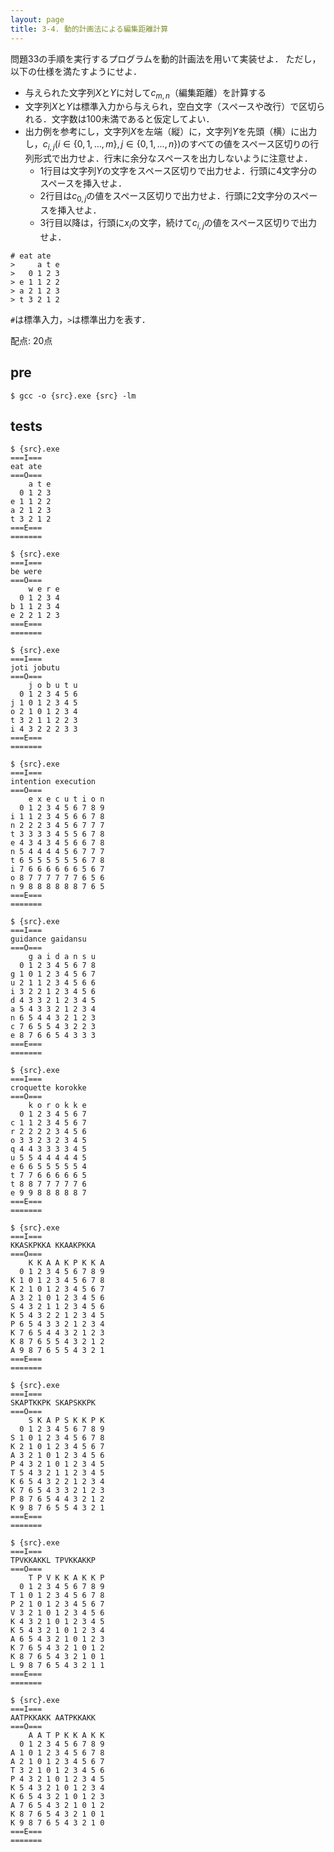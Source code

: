 ```yaml
---
layout: page
title: 3-4. 動的計画法による編集距離計算
---
```


問題33の手順を実行するプログラムを動的計画法を用いて実装せよ．
ただし，以下の仕様を満たすようにせよ．

+ 与えられた文字列$X$と$Y$に対して$c_{m,n}$（編集距離）を計算する
+ 文字列$X$と$Y$は標準入力から与えられ，空白文字（スペースや改行）で区切られる．文字数は100未満であると仮定してよい．
+ 出力例を参考にし，文字列$X$を左端（縦）に，文字列$Y$を先頭（横）に出力し，$c_{i,j} (i \in \{0, 1, ..., m\}, j \in \{0, 1, ..., n\})$のすべての値をスペース区切りの行列形式で出力せよ．行末に余分なスペースを出力しないように注意せよ．
    + 1行目は文字列$Y$の文字をスペース区切りで出力せよ．行頭に4文字分のスペースを挿入せよ．
    + 2行目は$c_{0,j}$の値をスペース区切りで出力せよ．行頭に2文字分のスペースを挿入せよ．
    + 3行目以降は，行頭に$x_i$の文字，続けて$c_{i,j}$の値をスペース区切りで出力せよ．

```
# eat ate
>     a t e
>   0 1 2 3
> e 1 1 2 2
> a 2 1 2 3
> t 3 2 1 2
```

`#`は標準入力，`>`は標準出力を表す．

配点: 20点

## pre
```
$ gcc -o {src}.exe {src} -lm
```

## tests
```
$ {src}.exe
===I===
eat ate
===O===
    a t e
  0 1 2 3
e 1 1 2 2
a 2 1 2 3
t 3 2 1 2
===E===
=======

$ {src}.exe
===I===
be were
===O===
    w e r e
  0 1 2 3 4
b 1 1 2 3 4
e 2 2 1 2 3
===E===
=======

$ {src}.exe
===I===
joti jobutu
===O===
    j o b u t u
  0 1 2 3 4 5 6
j 1 0 1 2 3 4 5
o 2 1 0 1 2 3 4
t 3 2 1 1 2 2 3
i 4 3 2 2 2 3 3
===E===
=======

$ {src}.exe
===I===
intention execution
===O===
    e x e c u t i o n
  0 1 2 3 4 5 6 7 8 9
i 1 1 2 3 4 5 6 6 7 8
n 2 2 2 3 4 5 6 7 7 7
t 3 3 3 3 4 5 5 6 7 8
e 4 3 4 3 4 5 6 6 7 8
n 5 4 4 4 4 5 6 7 7 7
t 6 5 5 5 5 5 5 6 7 8
i 7 6 6 6 6 6 6 5 6 7
o 8 7 7 7 7 7 7 6 5 6
n 9 8 8 8 8 8 8 7 6 5
===E===
=======

$ {src}.exe
===I===
guidance gaidansu
===O===
    g a i d a n s u
  0 1 2 3 4 5 6 7 8
g 1 0 1 2 3 4 5 6 7
u 2 1 1 2 3 4 5 6 6
i 3 2 2 1 2 3 4 5 6
d 4 3 3 2 1 2 3 4 5
a 5 4 3 3 2 1 2 3 4
n 6 5 4 4 3 2 1 2 3
c 7 6 5 5 4 3 2 2 3
e 8 7 6 6 5 4 3 3 3
===E===
=======

$ {src}.exe
===I===
croquette korokke
===O===
    k o r o k k e
  0 1 2 3 4 5 6 7
c 1 1 2 3 4 5 6 7
r 2 2 2 2 3 4 5 6
o 3 3 2 3 2 3 4 5
q 4 4 3 3 3 3 4 5
u 5 5 4 4 4 4 4 5
e 6 6 5 5 5 5 5 4
t 7 7 6 6 6 6 6 5
t 8 8 7 7 7 7 7 6
e 9 9 8 8 8 8 8 7
===E===
=======

$ {src}.exe
===I===
KKASKPKKA KKAAKPKKA
===O===
    K K A A K P K K A
  0 1 2 3 4 5 6 7 8 9
K 1 0 1 2 3 4 5 6 7 8
K 2 1 0 1 2 3 4 5 6 7
A 3 2 1 0 1 2 3 4 5 6
S 4 3 2 1 1 2 3 4 5 6
K 5 4 3 2 2 1 2 3 4 5
P 6 5 4 3 3 2 1 2 3 4
K 7 6 5 4 4 3 2 1 2 3
K 8 7 6 5 5 4 3 2 1 2
A 9 8 7 6 5 5 4 3 2 1
===E===
=======

$ {src}.exe
===I===
SKAPTKKPK SKAPSKKPK
===O===
    S K A P S K K P K
  0 1 2 3 4 5 6 7 8 9
S 1 0 1 2 3 4 5 6 7 8
K 2 1 0 1 2 3 4 5 6 7
A 3 2 1 0 1 2 3 4 5 6
P 4 3 2 1 0 1 2 3 4 5
T 5 4 3 2 1 1 2 3 4 5
K 6 5 4 3 2 2 1 2 3 4
K 7 6 5 4 3 3 2 1 2 3
P 8 7 6 5 4 4 3 2 1 2
K 9 8 7 6 5 5 4 3 2 1
===E===
=======

$ {src}.exe
===I===
TPVKKAKKL TPVKKAKKP
===O===
    T P V K K A K K P
  0 1 2 3 4 5 6 7 8 9
T 1 0 1 2 3 4 5 6 7 8
P 2 1 0 1 2 3 4 5 6 7
V 3 2 1 0 1 2 3 4 5 6
K 4 3 2 1 0 1 2 3 4 5
K 5 4 3 2 1 0 1 2 3 4
A 6 5 4 3 2 1 0 1 2 3
K 7 6 5 4 3 2 1 0 1 2
K 8 7 6 5 4 3 2 1 0 1
L 9 8 7 6 5 4 3 2 1 1
===E===
=======

$ {src}.exe
===I===
AATPKKAKK AATPKKAKK
===O===
    A A T P K K A K K
  0 1 2 3 4 5 6 7 8 9
A 1 0 1 2 3 4 5 6 7 8
A 2 1 0 1 2 3 4 5 6 7
T 3 2 1 0 1 2 3 4 5 6
P 4 3 2 1 0 1 2 3 4 5
K 5 4 3 2 1 0 1 2 3 4
K 6 5 4 3 2 1 0 1 2 3
A 7 6 5 4 3 2 1 0 1 2
K 8 7 6 5 4 3 2 1 0 1
K 9 8 7 6 5 4 3 2 1 0
===E===
=======

```
